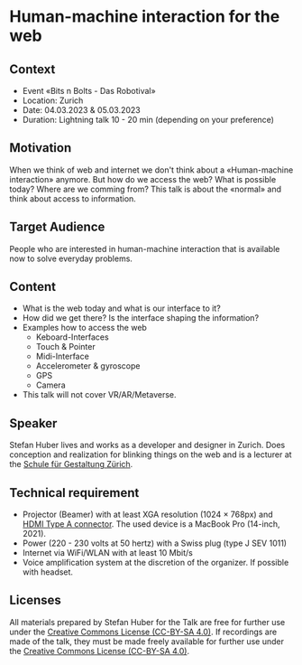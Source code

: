 # Human-machine interaction for the web

## Context
* Event «Bits n Bolts - Das Robotival»
* Location: Zurich
* Date: 04.03.2023 & 05.03.2023 
* Duration: Lightning talk 10 - 20 min (depending on your preference)

## Motivation
When we think of web and internet we don't think about a «Human-machine interaction» anymore. But how do we access the web? What is possible today? Where are we comming from? This talk is about the «normal» and think about access to information.

## Target Audience
People who are interested in human-machine interaction that is available now to solve everyday problems.

## Content
* What is the web today and what is our interface to it?
* How did we get there? Is the interface shaping the information?
* Examples how to access the web
  * Keboard-Interfaces
  * Touch & Pointer
  * Midi-Interface
  * Accelerometer & gyroscope
  * GPS
  * Camera
* This talk will not cover VR/AR/Metaverse. 

## Speaker
Stefan Huber lives and works as a developer and designer in Zurich. Does conception and realization for blinking things on the web and is a lecturer at the [Schule für Gestaltung Zürich](http://sfgz.ch/).

## Technical requirement
* Projector (Beamer) with at least XGA resolution (1024 × 768px) and [HDMI Type A connector](https://en.wikipedia.org/wiki/HDMI#/media/File:HDMI_Connector_Types.png). The used device is a MacBook Pro (14-inch, 2021).
* Power (220 - 230 volts at 50 hertz) with a Swiss plug (type J SEV 1011)
* Internet via WiFi/WLAN with at least 10 Mbit/s
* Voice amplification system at the discretion of the organizer. If possible with headset.

## Licenses
All materials prepared by Stefan Huber for the Talk are free for further use under the [Creative Commons License (CC-BY-SA 4.0)](https://creativecommons.org/licenses/by-sa/4.0/).
If recordings are made of the talk, they must be made freely available for further use under the [Creative Commons License (CC-BY-SA 4.0)](https://creativecommons.org/licenses/by-sa/4.0/).

